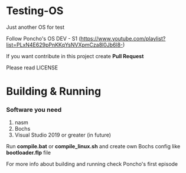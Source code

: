 # Testing-OS
Just another OS for test

Follow Poncho's OS DEV - S1 (https://www.youtube.com/playlist?list=PLxN4E629pPnKKqYsNVXpmCza8l0Jb6l8-)

If you want contribute in this project create **Pull Request**

Please read LICENSE

# Building & Running

### Software you need
1. nasm
2. Bochs
3. Visual Studio 2019 or greater (in future)

Run **compile.bat** or **compile_linux.sh** and create own Bochs config like **bootloader.flp** file

For more info about building and running check Poncho's first episode
